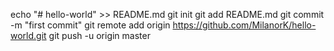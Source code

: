 echo "# hello-world" >> README.md
git init
git add README.md
git commit -m "first commit"
git remote add origin https://github.com/MilanorK/hello-world.git
git push -u origin master
